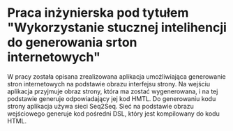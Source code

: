 # Praca inżynierska pod tytułem "Wykorzystanie stucznej intelihencji do generowania srton internetowych"

W pracy została opisana zrealizowana aplikacja umożliwiająca generowanie stron internetowych na podstawie obrazu interfejsu strony. Na wejściu aplikacja przyjmuje obraz strony, która ma zostać wygenerowana, i na tej podstawie generuje odpowiadający jej kod HMTL. Do generowaniu kodu strony aplikacja używa sieci Seq2Seq. Sieć na podstawie obrazu wejściowego generuje kod pośredni DSL, który jest kompilowany do kodu HTML.
